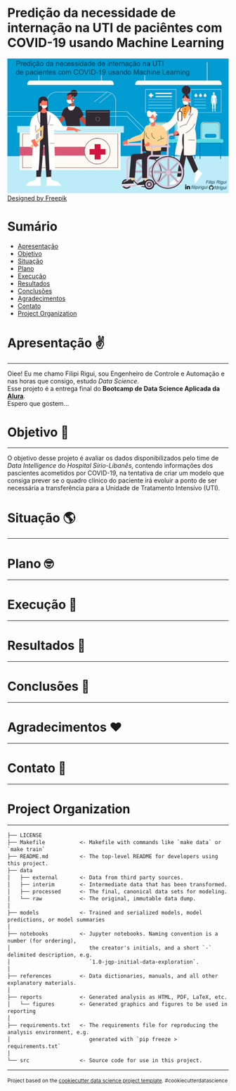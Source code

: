 Predição da necessidade de internação na UTI de paciêntes com COVID-19 usando Machine Learning
==============================

![Cover](https://raw.githubusercontent.com/fdrigui/covid19_icu_admission_prediction/main/img/cover_img_mini.png)
<a href="http://www.freepik.com">Designed by Freepik</a>

# Sumário
<!--ts-->
   * [Apresentação](#apre)
   * [Objetivo](#res)
   * [Situação](#sit)
   * [Plano](#plan)
   * [Execução](#exec)
   * [Resultados](#result)
   * [Conclusões](#concl)
   * [Agradecimentos](#agrad)
   * [Contato](#contato)
   * [Project Organization](#porg)
<!--te-->

<a name="apre"></a>
# Apresentação ✌️
------------
Oiee! Eu me chamo Filipi Rigui, sou Engenheiro de Controle e Automação e nas horas que consigo, estudo *Data Science*.<br> Esse projeto é a entrega final do **Bootcamp de Data Science Aplicada da [Alura](https://www.alura.com.br/)**.<br>
Espero que gostem...<br>

<a name="res"></a>
# Objetivo 📝
------------
O objetivo desse projeto é avaliar os dados disponibilizados pelo time de *Data Intelligence* do *Hospital Sírio-Libanês*, contendo informações dos pascientes acometidos por COVID-19, na tentativa de criar um modelo que consiga prever se o quadro clínico do paciente irá evoluir a ponto de ser necessária a transferência para a Unidade de Tratamento Intensívo (UTI).

<a name="sit"></a>
# Situação 🌎
------------

<a name="plan"></a>
# Plano 🤓
------------

<a name="exec"></a>
# Execução 👊
------------

<a name="result"></a>
# Resultados 🎯
------------

<a name="result"></a>
# Conclusões 🚩
------------

<a name="agrad"></a>
# Agradecimentos ♥️
------------

<a name="contato"></a>
# Contato 🍕
------------

<a name="porg"></a>
# Project Organization
------------

    ├── LICENSE
    ├── Makefile           <- Makefile with commands like `make data` or `make train`
    ├── README.md          <- The top-level README for developers using this project.
    ├── data
    │   ├── external       <- Data from third party sources.
    │   ├── interim        <- Intermediate data that has been transformed.
    │   ├── processed      <- The final, canonical data sets for modeling.
    │   └── raw            <- The original, immutable data dump.
    │
    ├── models             <- Trained and serialized models, model predictions, or model summaries
    │
    ├── notebooks          <- Jupyter notebooks. Naming convention is a number (for ordering),
    │                         the creator's initials, and a short `-` delimited description, e.g.
    │                         `1.0-jqp-initial-data-exploration`.
    │
    ├── references         <- Data dictionaries, manuals, and all other explanatory materials.
    │
    ├── reports            <- Generated analysis as HTML, PDF, LaTeX, etc.
    │   └── figures        <- Generated graphics and figures to be used in reporting
    │
    ├── requirements.txt   <- The requirements file for reproducing the analysis environment, e.g.
    │                         generated with `pip freeze > requirements.txt`
    │
    └── src                <- Source code for use in this project.


--------

<p><small>Project based on the <a target="_blank" href="https://drivendata.github.io/cookiecutter-data-science/">cookiecutter data science project template</a>. #cookiecutterdatascience</small></p>
